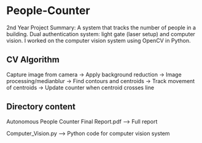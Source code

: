# People-Counter
2nd Year Project
Summary: A system that tracks the number of people in a building. Dual authentication system: light gate (laser setup) and computer vision. I worked on the computer vision system using OpenCV in Python. 

## CV Algorithm
Capture image from camera → Apply background reduction → Image processing/medianblur → Find contours and centroids → Track movement of centroids → Update counter when centroid crosses line

## Directory content
Autonomous People Counter Final Report.pdf --> Full report

Computer_Vision.py --> Python code for computer vision system
